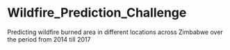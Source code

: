 # Wildfire_Prediction_Challenge
Predicting wildfire burned area in different locations across Zimbabwe over the period from 2014 till 2017
